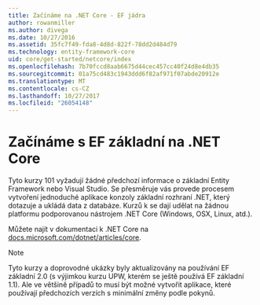 ```yaml
---
title: Začínáme na .NET Core - EF jádra
author: rowanmiller
ms.author: divega
ms.date: 10/27/2016
ms.assetid: 35fc7f49-fda8-4d8d-822f-78dd2d484d79
ms.technology: entity-framework-core
uid: core/get-started/netcore/index
ms.openlocfilehash: 7b70fccd8aab6675d44cec457cc40f24d8e4db35
ms.sourcegitcommit: 01a75cd483c1943ddd6f82af971f07abde20912e
ms.translationtype: MT
ms.contentlocale: cs-CZ
ms.lasthandoff: 10/27/2017
ms.locfileid: "26054148"
---
```

# <a name="getting-started-with-ef-core-on-net-core"></a>Začínáme s EF základní na .NET Core

Tyto kurzy 101 vyžadují žádné předchozí informace o základní Entity Framework nebo Visual Studio. Se přesměruje vás provede procesem vytvoření jednoduché aplikace konzoly základní rozhraní .NET, který dotazuje a ukládá data z databáze. Kurzů k se dají udělat na žádnou platformu podporovanou nástrojem .NET Core (Windows, OSX, Linux, atd.).

Můžete najít v dokumentaci k .NET Core na [docs.microsoft.com/dotnet/articles/core](https://docs.microsoft.com/dotnet/articles/core/).

> [!NOTE]  
> Tyto kurzy a doprovodné ukázky byly aktualizovány na používání EF základní 2.0 (s výjimkou kurzu UPW, kterém se ještě používá EF základní 1.1). Ale ve většině případů to musí být možné vytvořit aplikace, které používají předchozích verzích s minimální změny podle pokynů.
